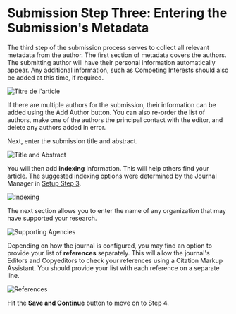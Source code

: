# Submission Step Three: Entering the Submission's Metadata

The third step of the submission process serves to collect all relevant metadata from the author. The first section of metadata covers the authors. The submitting author will have their personal information automatically appear. Any additional information, such as Competing Interests should also be added at this time, if required.

![Titre de l'article](images/chapter6/step3_1rev.png)

If there are multiple authors for the submission, their information can be added using the Add Author button. You can also re-order the list of authors, make one of the authors the principal contact with the editor, and delete any authors added in error.

Next, enter the submission title and abstract.

![Title and Abstract](images/chapter6/step3_2.png)

You will then add **indexing** information. This will help others find your article. The suggested indexing options were determined by the Journal Manager in [Setup Step 3](https://docs.pkp.sfu.ca/learning-ojs-2/en/step_three_submissions).

![Indexing](images/chapter6/step3_3rev.png)

The next section allows you to enter the name of any organization that may have supported your research.

![Supporting Agencies](images/chapter6/step3_4.png)

Depending on how the journal is configured, you may find an option to provide your list of **references** separately. This will allow the journal's Editors and Copyeditors to check your references using a Citation Markup Assistant. You should provide your list with each reference on a separate line.

![References](images/chapter6/step3_5rev.png)

Hit the **Save and Continue** button to move on to Step 4.
